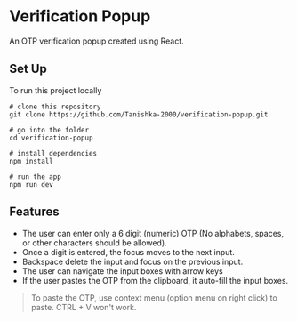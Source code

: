 # Verification Popup
An OTP verification popup created using React.

## Set Up
To run this project locally
```
# clone this repository
git clone https://github.com/Tanishka-2000/verification-popup.git

# go into the folder
cd verification-popup

# install dependencies
npm install

# run the app
npm run dev

```

## Features
+ The user can enter only a 6 digit (numeric) OTP (No alphabets, spaces, or other characters should be allowed).
+ Once a digit is entered, the focus moves to the next input.
+ Backspace delete the input and focus on the previous input.
+ The user can navigate the input boxes with arrow keys
+ If the user pastes the OTP from the clipboard, it auto-fill the input boxes.
 > To paste the OTP, use context menu (option menu on right click) to paste. CTRL + V won't work.